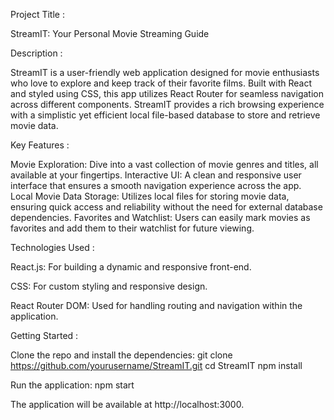 Project Title :

StreamIT: Your Personal Movie Streaming Guide

Description :

StreamIT is a user-friendly web application designed for movie enthusiasts who love to explore and keep track of their favorite films. Built with React and styled using CSS, this app utilizes React Router for seamless navigation across different components. StreamIT provides a rich browsing experience with a simplistic yet efficient local file-based database to store and retrieve movie data.

Key Features  :

Movie Exploration: Dive into a vast collection of movie genres and titles, all available at your fingertips.
Interactive UI: A clean and responsive user interface that ensures a smooth navigation experience across the app.
Local Movie Data Storage: Utilizes local files for storing movie data, ensuring quick access and reliability without the need for external database dependencies.
Favorites and Watchlist: Users can easily mark movies as favorites and add them to their watchlist for future viewing.

Technologies Used :

React.js: For building a dynamic and responsive front-end.

CSS: For custom styling and responsive design.

React Router DOM: Used for handling routing and navigation within the application.


Getting Started :

Clone the repo and install the dependencies:
git clone https://github.com/yourusername/StreamIT.git
cd StreamIT
npm install


Run the application:
npm start

The application will be available at http://localhost:3000.
